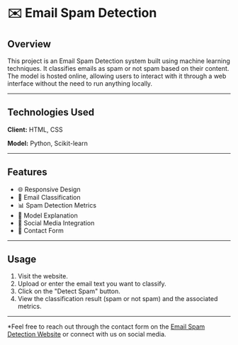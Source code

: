 # ✉️ Email Spam Detection

## Overview
This project is an Email Spam Detection system built using machine learning techniques. It classifies emails as spam or not spam based on their content. The model is hosted online, allowing users to interact with it through a web interface without the need to run anything locally.

---
## Technologies Used

**Client:** HTML, CSS

**Model:** Python, Scikit-learn

---
## Features

- 🌐 Responsive Design
- 📧 Email Classification
- 📊 Spam Detection Metrics
- 📜 Model Explanation
- 📱 Social Media Integration
- 📧 Contact Form

---
## Usage

1. Visit the website.
2. Upload or enter the email text you want to classify.
3. Click on the "Detect Spam" button.
4. View the classification result (spam or not spam) and the associated metrics.

---

*Feel free to reach out through the contact form on the [Email Spam Detection Website](https://spam-detection.example.com/) or connect with us on social media.
